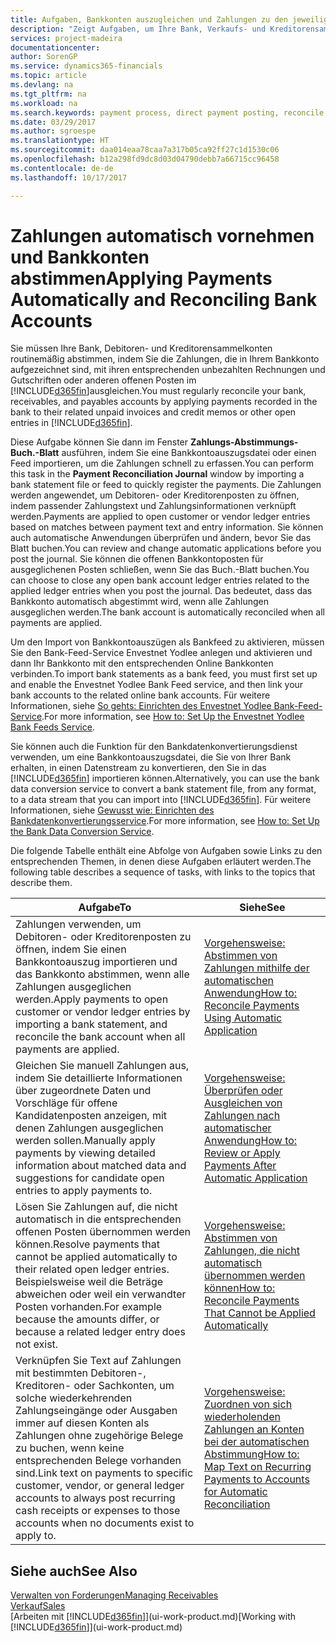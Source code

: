 ```yaml
---
title: Aufgaben, Bankkonten auszugleichen und Zahlungen zu den jeweiligen Posten anzuwenden | Microsoft Docs
description: "Zeigt Aufgaben, um Ihre Bank, Verkaufs- und Kreditorensammelkonte, Beitragszahlungseingänge oder Kosten auszugleichen und gleicht Zahlungen automatisch aus."
services: project-madeira
documentationcenter: 
author: SorenGP
ms.service: dynamics365-financials
ms.topic: article
ms.devlang: na
ms.tgt_pltfrm: na
ms.workload: na
ms.search.keywords: payment process, direct payment posting, reconcile payment, expenses, cash receipts
ms.date: 03/29/2017
ms.author: sgroespe
ms.translationtype: HT
ms.sourcegitcommit: daa014eaa78caa7a317b05ca92ff27c1d1530c06
ms.openlocfilehash: b12a298fd9dc8d03d04790debb7a66715cc96458
ms.contentlocale: de-de
ms.lasthandoff: 10/17/2017

---
```

# <a name="applying-payments-automatically-and-reconciling-bank-accounts"></a><span data-ttu-id="69951-103">Zahlungen automatisch vornehmen und Bankkonten abstimmen</span><span class="sxs-lookup"><span data-stu-id="69951-103">Applying Payments Automatically and Reconciling Bank Accounts</span></span>
<span data-ttu-id="69951-104">Sie müssen Ihre Bank, Debitoren- und Kreditorensammelkonten routinemäßig abstimmen, indem Sie die Zahlungen, die in Ihrem Bankkonto aufgezeichnet sind, mit ihren entsprechenden unbezahlten Rechnungen und Gutschriften oder anderen offenen Posten im [!INCLUDE[d365fin](includes/d365fin_long_md.md)]ausgleichen.</span><span class="sxs-lookup"><span data-stu-id="69951-104">You must regularly reconcile your bank, receivables, and payables accounts by applying payments recorded in the bank to their related unpaid invoices and credit memos or other open entries in [!INCLUDE[d365fin](includes/d365fin_long_md.md)].</span></span>  

<span data-ttu-id="69951-105">Diese Aufgabe können Sie dann im Fenster **Zahlungs-Abstimmungs-Buch.-Blatt** ausführen, indem Sie eine Bankkontoauszugsdatei oder einen Feed importieren, um die Zahlungen schnell zu erfassen.</span><span class="sxs-lookup"><span data-stu-id="69951-105">You can perform this task in the **Payment Reconciliation Journal** window by importing a bank statement file or feed to quickly register the payments.</span></span> <span data-ttu-id="69951-106">Die Zahlungen werden angewendet, um Debitoren- oder Kreditorenposten zu öffnen, indem passender Zahlungstext und Zahlungsinformationen verknüpft werden.</span><span class="sxs-lookup"><span data-stu-id="69951-106">Payments are applied to open customer or vendor ledger entries based on matches between payment text and entry information.</span></span> <span data-ttu-id="69951-107">Sie können auch automatische Anwendungen überprüfen und ändern, bevor Sie das Blatt buchen.</span><span class="sxs-lookup"><span data-stu-id="69951-107">You can review and change automatic applications before you post the journal.</span></span> <span data-ttu-id="69951-108">Sie können die offenen Bankkontoposten für ausgeglichenen Posten schließen, wenn Sie das Buch.-Blatt buchen.</span><span class="sxs-lookup"><span data-stu-id="69951-108">You can choose to close any open bank account ledger entries related to the applied ledger entries when you post the journal.</span></span> <span data-ttu-id="69951-109">Das bedeutet, dass das Bankkonto automatisch abgestimmt wird, wenn alle Zahlungen ausgeglichen werden.</span><span class="sxs-lookup"><span data-stu-id="69951-109">The bank account is automatically reconciled when all payments are applied.</span></span>  

<span data-ttu-id="69951-110">Um den Import von Bankkontoauszügen als Bankfeed zu aktivieren, müssen Sie den Bank-Feed-Service Envestnet Yodlee anlegen und aktivieren und dann Ihr Bankkonto mit den entsprechenden Online Bankkonten verbinden.</span><span class="sxs-lookup"><span data-stu-id="69951-110">To import bank statements as a bank feed, you must first set up and enable the Envestnet Yodlee Bank Feed service, and then link your bank accounts to the related online bank accounts.</span></span> <span data-ttu-id="69951-111">Für weitere Informationen, siehe [So gehts: Einrichten des Envestnet Yodlee Bank-Feed-Service](bank-how-setup-bank-statement-service.md).</span><span class="sxs-lookup"><span data-stu-id="69951-111">For more information, see [How to: Set Up the Envestnet Yodlee Bank Feeds Service](bank-how-setup-bank-statement-service.md).</span></span>  

<span data-ttu-id="69951-112">Sie können auch die Funktion für den Bankdatenkonvertierungsdienst verwenden, um eine Bankkontoauszugsdatei, die Sie von Ihrer Bank erhalten, in einen Datenstream zu konvertieren, den Sie in das [!INCLUDE[d365fin](includes/d365fin_long_md.md)] importieren können.</span><span class="sxs-lookup"><span data-stu-id="69951-112">Alternatively, you can use the bank data conversion service to convert a bank statement file, from any format, to a data stream that you can import into [!INCLUDE[d365fin](includes/d365fin_long_md.md)].</span></span> <span data-ttu-id="69951-113">Für weitere Informationen, siehe [Gewusst wie: Einrichten des Bankdatenkonvertierungsservice](bank-how-setup-bank-data-conversion-service.md).</span><span class="sxs-lookup"><span data-stu-id="69951-113">For more information, see [How to: Set Up the Bank Data Conversion Service](bank-how-setup-bank-data-conversion-service.md).</span></span>  

<span data-ttu-id="69951-114">Die folgende Tabelle enthält eine Abfolge von Aufgaben sowie Links zu den entsprechenden Themen, in denen diese Aufgaben erläutert werden.</span><span class="sxs-lookup"><span data-stu-id="69951-114">The following table describes a sequence of tasks, with links to the topics that describe them.</span></span>  

| <span data-ttu-id="69951-115">Aufgabe</span><span class="sxs-lookup"><span data-stu-id="69951-115">To</span></span> | <span data-ttu-id="69951-116">Siehe</span><span class="sxs-lookup"><span data-stu-id="69951-116">See</span></span> |
| --- | --- |
| <span data-ttu-id="69951-117">Zahlungen verwenden, um Debitoren- oder Kreditorenposten zu öffnen, indem Sie einen Bankkontoauszug importieren und das Bankkonto abstimmen, wenn alle Zahlungen ausgeglichen werden.</span><span class="sxs-lookup"><span data-stu-id="69951-117">Apply payments to open customer or vendor ledger entries by importing a bank statement, and reconcile the bank account when all payments are applied.</span></span> |[<span data-ttu-id="69951-118">Vorgehensweise: Abstimmen von Zahlungen mithilfe der automatischen Anwendung</span><span class="sxs-lookup"><span data-stu-id="69951-118">How to: Reconcile Payments Using Automatic Application</span></span>](receivables-how-reconcile-payments-auto-application.md) |
| <span data-ttu-id="69951-119">Gleichen Sie manuell Zahlungen aus, indem Sie detaillierte Informationen über zugeordnete Daten und Vorschläge für offene Kandidatenposten anzeigen, mit denen Zahlungen ausgeglichen werden sollen.</span><span class="sxs-lookup"><span data-stu-id="69951-119">Manually apply payments by viewing detailed information about matched data and suggestions for candidate open entries to apply payments to.</span></span> |[<span data-ttu-id="69951-120">Vorgehensweise: Überprüfen oder Ausgleichen von Zahlungen nach automatischer Anwendung</span><span class="sxs-lookup"><span data-stu-id="69951-120">How to: Review or Apply Payments After Automatic Application</span></span>](receivables-how-review-apply-payments-auto-application.md) |
| <span data-ttu-id="69951-121">Lösen Sie Zahlungen auf, die nicht automatisch in die entsprechenden offenen Posten übernommen werden können.</span><span class="sxs-lookup"><span data-stu-id="69951-121">Resolve payments that cannot be applied automatically to their related open ledger entries.</span></span> <span data-ttu-id="69951-122">Beispielsweise weil die Beträge abweichen oder weil ein verwandter Posten vorhanden.</span><span class="sxs-lookup"><span data-stu-id="69951-122">For example because the amounts differ, or because a related ledger entry does not exist.</span></span> |[<span data-ttu-id="69951-123">Vorgehensweise: Abstimmen von Zahlungen, die nicht automatisch übernommen werden können</span><span class="sxs-lookup"><span data-stu-id="69951-123">How to: Reconcile Payments That Cannot be Applied Automatically</span></span>](receivables-how-reconcile-payments-cannot-apply-auto.md) |
| <span data-ttu-id="69951-124">Verknüpfen Sie Text auf Zahlungen mit bestimmten Debitoren-, Kreditoren- oder Sachkonten, um solche wiederkehrenden Zahlungseingänge oder Ausgaben immer auf diesen Konten als Zahlungen ohne zugehörige Belege zu buchen, wenn keine entsprechenden Belege vorhanden sind.</span><span class="sxs-lookup"><span data-stu-id="69951-124">Link text on payments to specific customer, vendor, or general ledger accounts to always post recurring cash receipts or expenses to those accounts when no documents exist to apply to.</span></span> |[<span data-ttu-id="69951-125">Vorgehensweise: Zuordnen von sich wiederholenden Zahlungen an Konten bei der automatischen Abstimmung</span><span class="sxs-lookup"><span data-stu-id="69951-125">How to: Map Text on Recurring Payments to Accounts for Automatic Reconciliation</span></span>](receivables-how-map-text-recurring-payments-accounts-auto-reconcilliation.md) |

## <a name="see-also"></a><span data-ttu-id="69951-126">Siehe auch</span><span class="sxs-lookup"><span data-stu-id="69951-126">See Also</span></span>
[<span data-ttu-id="69951-127">Verwalten von Forderungen</span><span class="sxs-lookup"><span data-stu-id="69951-127">Managing Receivables</span></span>](receivables-manage-receivables.md)  
[<span data-ttu-id="69951-128">Verkauf</span><span class="sxs-lookup"><span data-stu-id="69951-128">Sales</span></span>](sales-manage-sales.md)  
<span data-ttu-id="69951-129">[Arbeiten mit [!INCLUDE[d365fin](includes/d365fin_md.md)]](ui-work-product.md)</span><span class="sxs-lookup"><span data-stu-id="69951-129">[Working with [!INCLUDE[d365fin](includes/d365fin_md.md)]](ui-work-product.md)</span></span>

